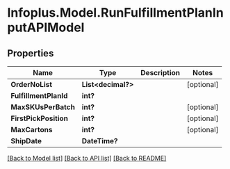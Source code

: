 # Infoplus.Model.RunFulfillmentPlanInputAPIModel
## Properties

Name | Type | Description | Notes
------------ | ------------- | ------------- | -------------
**OrderNoList** | **List&lt;decimal?&gt;** |  | [optional] 
**FulfillmentPlanId** | **int?** |  | 
**MaxSKUsPerBatch** | **int?** |  | [optional] 
**FirstPickPosition** | **int?** |  | [optional] 
**MaxCartons** | **int?** |  | [optional] 
**ShipDate** | **DateTime?** |  | 

[[Back to Model list]](../README.md#documentation-for-models) [[Back to API list]](../README.md#documentation-for-api-endpoints) [[Back to README]](../README.md)

